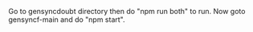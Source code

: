 Go to gensyncdoubt directory then do "npm run both" to run.
Now goto gensyncf-main and do "npm start".
